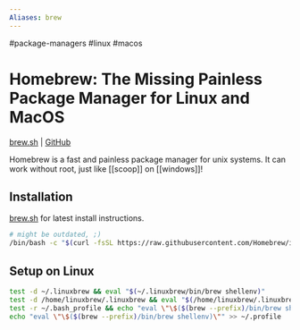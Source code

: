 ```yaml
---
Aliases: brew
---
```


#package-managers #linux #macos 

# Homebrew: The Missing Painless Package Manager for Linux and MacOS
[brew.sh](https://brew.sh/) | [GitHub](https://github.com/Homebrew/brew)

Homebrew is a fast and painless package manager for unix systems. It can work without root, just like [[scoop]] on [[windows]]!

## Installation
[brew.sh](https://brew.sh) for latest install instructions.

```bash
# might be outdated, ;)
/bin/bash -c "$(curl -fsSL https://raw.githubusercontent.com/Homebrew/install/HEAD/install.sh)"
```

## Setup on Linux

```sh
test -d ~/.linuxbrew && eval "$(~/.linuxbrew/bin/brew shellenv)"
test -d /home/linuxbrew/.linuxbrew && eval "$(/home/linuxbrew/.linuxbrew/bin/brew shellenv)"
test -r ~/.bash_profile && echo "eval \"\$($(brew --prefix)/bin/brew shellenv)\"" >> ~/.bash_profile
echo "eval \"\$($(brew --prefix)/bin/brew shellenv)\"" >> ~/.profile
```
